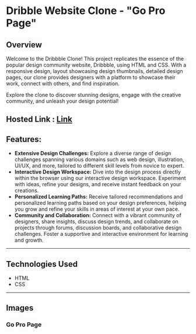 # Dribble Website Clone - "Go Pro Page"

## Overview

Welcome to the Dribbble Clone! This project replicates the essence of the popular design community website, Dribbble, using HTML and CSS. With a responsive design, layout showcasing design thumbnails, detailed design pages, our clone provides designers with a platform to showcase their work, connect with others, and find inspiration.

Explore the clone to discover stunning designs, engage with the creative community, and unleash your design potential!

## Hosted Link : [Link]()

## Features:

- **Extensive Design Challenges:** Explore a diverse range of design challenges spanning various domains such as web design, illustration, UI/UX, and more, tailored to different skill levels from novice to expert.
-  **Interactive Design Workspace:**  Dive into the design process directly within the browser using our interactive design workspace. Experiment with ideas, refine your designs, and receive instant feedback on your creations.
-  **Personalized Learning Paths:**  Receive tailored recommendations and personalized learning paths based on your design preferences, helping you grow and refine your skills in areas of interest at your own pace.
-  **Community and Collaboration:** Connect with a vibrant community of designers, share insights, discuss design trends, and collaborate on projects through forums, discussion boards, and collaborative design challenges. Foster a supportive and interactive environment for learning and growth.
---
## Technologies Used

- HTML
- CSS
---
## Images

### Go Pro Page






